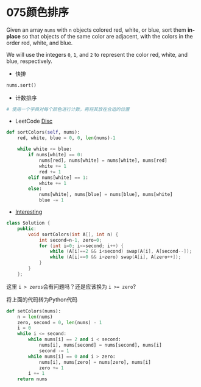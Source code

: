 # 075颜色排序

Given an array `nums` with `n` objects colored red, white, or blue, sort them **in-place** so that objects of the same color are adjacent, with the colors in the order red, white, and blue.

We will use the integers `0`, `1`, and `2` to represent the color red, white, and blue, respectively.



* 快排

```python
nums.sort()
```

* 计数排序

```python
# 使用一个字典对每个颜色进行计数，再将其放在合适的位置
```

* LeetCode [Disc](https://leetcode.com/problems/sort-colors/discuss/26481/Python-O(n)-1-pass-in-place-solution-with-explanation)

```python
def sortColors(self, nums):
    red, white, blue = 0, 0, len(nums)-1
    
    while white <= blue:
        if nums[white] == 0:
            nums[red], nums[white] = nums[white], nums[red]
            white += 1
            red += 1
        elif nums[white] == 1:
            white += 1
        else:
            nums[white], nums[blue] = nums[blue], nums[white]
            blue -= 1
```

* [Interesting](https://leetcode.com/problems/sort-colors/discuss/26472/Share-my-at-most-two-pass-constant-space-10-line-solution)

```C++
class Solution {
    public:
        void sortColors(int A[], int n) {
            int second=n-1, zero=0;
            for (int i=0; i<=second; i++) {
                while (A[i]==2 && i<second) swap(A[i], A[second--]);
                while (A[i]==0 && i>zero) swap(A[i], A[zero++]);
            }
        }
    };
```

这里 `i > zeros`会有问题吗？还是应该换为 `i >= zero`?



将上面的代码转为Python代码

```python
def setColors(nums):
    n = len(nums)
    zero, second = 0, len(nums) - 1 
    i = 0
    while i <= second:
        while nums[i] == 2 and i < second:
            nums[i], nums[second] = nums[second], nums[i]
            second -= 1
        while nums[i] == 0 and i > zero:
            nums[i], nums[zero] = nums[zero], nums[i]
            zero += 1
        i += 1
    return nums
```

